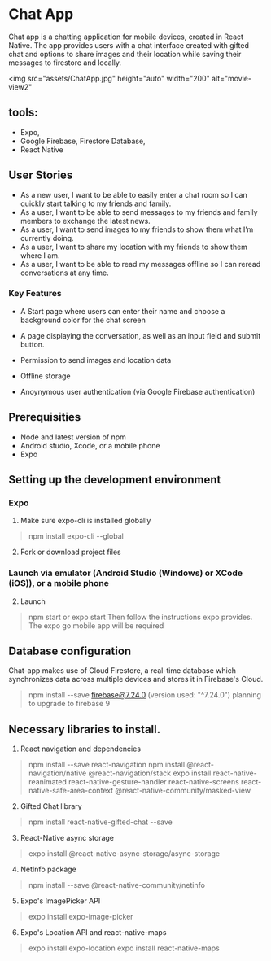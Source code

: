 # Chat App
Chat app is a chatting application for mobile devices, created in React Native. The app provides users with a chat interface created with gifted chat and options to share images and their location while saving their messages to firestore and locally.

<img src="assets/ChatApp.jpg" height="auto" width="200" alt="movie-view2"

## tools: 
- Expo, 
- Google Firebase, Firestore Database, 
- React Native

## User Stories
- As a new user, I want to be able to easily enter a chat room so I can quickly start talking to my
friends and family.
- As a user, I want to be able to send messages to my friends and family members to exchange
the latest news.
- As a user, I want to send images to my friends to show them what I’m currently doing.
- As a user, I want to share my location with my friends to show them where I am.
- As a user, I want to be able to read my messages offline so I can reread conversations at any
time.

### Key Features
- A Start page where users can enter their name and choose a background color for the chat screen

- A page displaying the conversation, as well as an input field and submit button.
 
- Permission to send images and location data

- Offline storage 

- Anoynymous user authentication (via Google Firebase authentication)

## Prerequisities
- Node and latest version of npm
- Android studio, Xcode, or a mobile phone
- Expo 

## Setting up the development environment 
### Expo
1) Make sure expo-cli is installed globally
>npm install expo-cli --global
2) Fork or download project files

### Launch via emulator (Android Studio (Windows) or XCode (iOS)), or a mobile phone
2) Launch
>npm start
or 
>expo start
Then follow the instructions expo provides. The expo go mobile app will be required

## Database configuration
Chat-app makes use of Cloud Firestore, a real-time database which synchronizes data across multiple devices and stores it in Firebase's Cloud. 
>npm install --save firebase@7.24.0
(version used: "^7.24.0") planning to upgrade to firebase 9

## Necessary libraries to install.
1) React navigation and dependencies
>npm install --save react-navigation
>npm install @react-navigation/native @react-navigation/stack
>expo install react-native-reanimated react-native-gesture-handler react-native-screens react-native-safe-area-context @react-native-community/masked-view

2) Gifted Chat library
>npm install react-native-gifted-chat --save

3) React-Native async storage
>expo install @react-native-async-storage/async-storage

4) NetInfo package
>npm install --save @react-native-community/netinfo

5) Expo's ImagePicker API 
>expo install expo-image-picker

6) Expo's Location API and react-native-maps
>expo install expo-location
>expo install react-native-maps